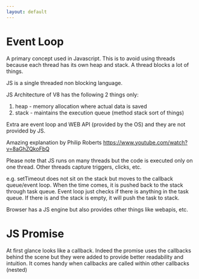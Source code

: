 ```yaml
---
layout: default
---
```

# Event Loop

A primary concept used in Javascript. This is to avoid using threads because each thread has its own heap and stack. A thread blocks a lot of things.

JS is a single threaded non blocking language.

JS Architecture of V8 has the following 2 things only:
  1. heap - memory allocation where actual data is saved
  2. stack - maintains the execution queue (method stack sort of things)

Extra are event loop and WEB API (provided by the OS) and they are not provided by JS.

Amazing explanation by Philip Roberts
https://www.youtube.com/watch?v=8aGhZQkoFbQ

Please note that JS runs on many threads but the code is executed only on one thread. Other threads capture triggers, clicks, etc.

e.g. setTimeout does not sit on the stack but moves to the callback queue/event loop. When the time comes, it is pushed back to the stack through task queue. Event loop just checks if there is anything in the task queue. If there is and the stack is empty, it will push the task to stack.

Browser has a JS engine but also provides other things like webapis, etc.

# JS Promise

At first glance looks like a callback. Indeed the promise uses the callbacks behind the scene but they were added to provide better readability and intuition. It comes handy when callbacks are called within other callbacks (nested)
